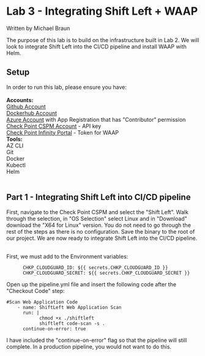 # Lab 3 - Integrating Shift Left + WAAP
Written by Michael Braun<br>

The purpose of this lab is to build on the infrastructure built in Lab 2. We will look to integrate Shift Left into the CI/CD pipeline and install WAAP with Helm.


## Setup

In order to run this lab, please ensure you have:<br><br>
<b> Accounts: </b><br>
[Github Account](https://github.com)<br>
[Dockerhub Account](https://dockerhub.com) <br>
[Azure Account](https://portal.azure.com) with App Registration that has "Contributor" permission<br>
[Check Point CSPM Account](https://secure.dome9.com/) - API key<br>
[Check Point Infinity Portal](https://portal.checkpoint.com) - Token for WAAP<br>
<b>Tools:</b><br>
AZ CLI<br>
Git<br>
Docker<br>
Kubectl<br>
Helm<br>
<br>

## Part 1 - Integrating Shift Left into CI/CD pipeline

First, navigate to the Check Point CSPM and select the "Shift Left". Walk through the selection, in "OS Selection" select Linux and in "Download" download the "X64 for Linux" version. You do not need to go through the rest of the steps as there is no configuration. Save the binary to the root of our project. We are now ready to integrate Shift Left into the CI/CD pipeline. <br><br>

First, we must add to the Environment variables:

```
      CHKP_CLOUDGUARD_ID: ${{ secrets.CHKP_CLOUDGUARD_ID }}
      CHKP_CLOUDGUARD_SECRET: ${{ secrets.CHKP_CLOUDGUARD_SECRET }}
```

Open up the pipeline.yml file and insert the following code after the "Checkout Code" step:

```
#Scan Web Application Code    
    - name: ShiftLeft Web Application Scan
      run: |
            chmod +x ./shiftleft
            shiftleft code-scan -s .
      continue-on-error: true
```

I have included the "continue-on-error" flag so that the pipeline will still complete. In a production pipeline, you would not want to do this. 